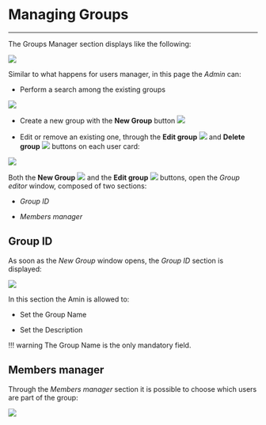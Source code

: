 # Managing Groups
*****************

The Groups Manager section displays like the following:

<img src="../img/managing-groups/groups-man.jpg" class="ms-docimage"  style="max-width:500px;"/>

Similar to what happens for users manager, in this page the *Admin* can:

* Perform a search among the existing groups

<img src="../img/managing-groups/search-groups.jpg" class="ms-docimage" style="max-width:500px;"/>

* Create a new group with the **New Group** button <img src="../img/button/new-group.jpg" class="ms-docbutton"/>

* Edit or remove an existing one, through the **Edit group** <img src="../img/button/edit-icon.jpg" class="ms-docbutton"/> and **Delete group** <img src="../img/button/delete-icon.jpg" class="ms-docbutton" /> buttons on each user card:

<img src="../img/managing-groups/edit-group.jpg" class="ms-docimage"/>

Both the **New Group** <img src="../img/button/new-group.jpg" class="ms-docbutton"/> and the **Edit group** <img src="../img/button/edit-icon.jpg" class="ms-docbutton"/> buttons, open the *Group editor* window, composed of two sections:

* *Group ID*

* *Members manager*

## Group ID

As soon as the *New Group* window opens, the *Group ID* section is displayed:

<img src="../img/managing-groups/popup-group.jpg" class="ms-docimage"/>

In this section the Amin is allowed to:

* Set the Group Name

* Set the Description

!!! warning
    The Group Name is the only mandatory field.

## Members manager

Through the *Members manager* section it is possible to choose which users are part of the group:

<img src="../img/managing-groups/sel-users.gif" class="ms-docimage"/>
